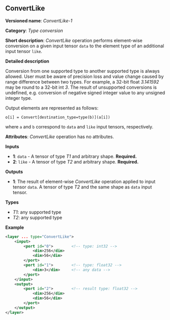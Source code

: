## ConvertLike <a name="ConvertLike"></a>

**Versioned name**: *ConvertLike-1*

**Category**: *Type conversion*

**Short description**: *ConvertLike* operation performs element-wise conversion on a given input tensor `data` to the element type of an additional input tensor `like`.

**Detailed description**

Conversion from one supported type to another supported type is always allowed. User must be aware of precision loss and value change caused by range difference between two types. For example, a 32-bit float *3.141592* may be round to a 32-bit int *3*. The result of unsupported conversions is undefined, e.g. conversion of negative signed integer value to any unsigned integer type.

Output elements are represented as follows:

    o[i] = Convert[destination_type=type(b)](a[i])

where `a` and `b` correspond to `data` and `like` input tensors, respectively.

**Attributes**: *ConvertLike* operation has no attributes.

**Inputs**

* **1**: `data` - A tensor of type *T1* and arbitrary shape. **Required.**
* **2**: `like` - A tensor of type *T2* and arbitrary shape. **Required.**

**Outputs**

* **1**: The result of element-wise *ConvertLike* operation applied to input tensor `data`. A tensor of type *T2* and the same shape as `data` input tensor.

**Types**

* *T1*: any supported type
* *T2*: any supported type

**Example**

```xml
<layer ... type="ConvertLike">
    <input>
        <port id="0">        <!-- type: int32 -->
            <dim>256</dim>
            <dim>56</dim>
        </port>
        <port id="1">        <!-- type: float32 -->
            <dim>3</dim>     <!-- any data -->
        </port>
    </input>
    <output>
        <port id="2">        <!-- result type: float32 -->
            <dim>256</dim>
            <dim>56</dim>
        </port>
    </output>
</layer>
```